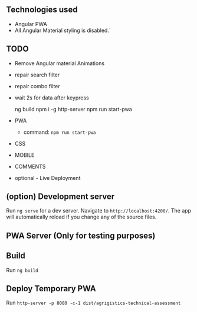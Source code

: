 ## Technologies used
- Angular PWA
- All Angular Material styling is disabled.`

## TODO 
- Remove Angular material Animations
- repair search filter
- repair combo filter
- wait 2s for data after keypress

  ng build
  npm i -g http-server
  npm run start-pwa

- PWA
  - command: `npm run start-pwa`
- CSS
- MOBILE 
- COMMENTS 
- optional - Live Deployment

## (option) Development server
Run `ng serve` for a dev server. Navigate to `http://localhost:4200/`. The app will automatically reload if you change any of the source files.

## PWA Server (Only for testing purposes)
## Build
Run `ng build`
<!-- Run `npm run start-pwa` to build the project. The build artifacts will be stored in the `dist/` directory. -->
## Deploy Temporary PWA
Run `http-server -p 8080 -c-1 dist/agrigistics-technical-assessment`
 <!-- ng serve -o --poll=2000 -->
